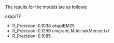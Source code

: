 The results for the models are as follows:

okapiTF
  - R_Precision: 0.1038
okapiBM25
  - R_Precision: 0.1299
unigramLMJelinekMercer.txt
  - R_Precision: 0.1085
